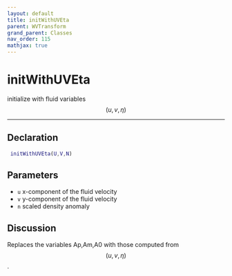 ```yaml
---
layout: default
title: initWithUVEta
parent: WVTransform
grand_parent: Classes
nav_order: 115
mathjax: true
---
```


#  initWithUVEta

initialize with fluid variables $$(u,v,\eta)$$


---

## Declaration
```matlab
 initWithUVEta(U,V,N)
```
## Parameters
+ `u`  x-component of the fluid velocity
+ `v`  y-component of the fluid velocity
+ `n`  scaled density anomaly

## Discussion

  Replaces the variables Ap,Am,A0 with those computed from $$(u,v,\eta)$$.
          
